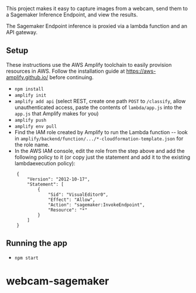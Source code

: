   This project makes it easy to capture images from a webcam, send them to a Sagemaker Inference Endpoint, and view the results.

The Sagemaker Endpoint inference is proxied via a lambda function and an API gateway.

## Setup

These instructions use the AWS Amplify toolchain to easily provision resources in AWS. Follow the installation guide at https://aws-amplify.github.io/ before continuing.

- `npm install`
- `amplify init`
- `amplify add api` (select REST, create one path `POST` to `/classify`, allow unauthenticated access, paste the contents of `lambda/app.js` into the `app.js` that Amplify makes for you) 
- `amplify push`
- `amplify env pull`
- Find the IAM role created by Amplify to run the Lambda function -- look in `amplify/backend/function/.../*-cloudformation-template.json` for the role name. 
- In the AWS IAM console, edit the role from the step above and add the following policy to it (or copy just the statement and add it to the existing lambdaexecution policy):
```
    {
        "Version": "2012-10-17",
        "Statement": [
            {
                "Sid": "VisualEditor0",
                "Effect": "Allow",
                "Action": "sagemaker:InvokeEndpoint",
                "Resource": "*"
            }
        ]
    }
```
## Running the app
- `npm start`
# webcam-sagemaker

